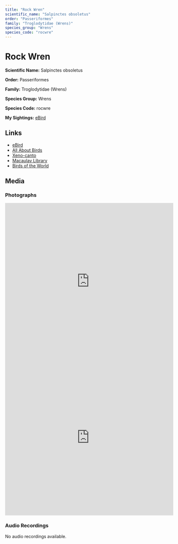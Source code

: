 ```yaml
---
title: "Rock Wren"
scientific_name: "Salpinctes obsoletus"
order: "Passeriformes"
family: "Troglodytidae (Wrens)"
species_group: "Wrens"
species_code: "rocwre"
---
```


# Rock Wren

**Scientific Name:** Salpinctes obsoletus

**Order:** Passeriformes

**Family:** Troglodytidae (Wrens)

**Species Group:** Wrens

**Species Code:** rocwre

**My Sightings:** [eBird](https://ebird.org/lifelist?r=world&time=life&spp=rocwre)

## Links
* [eBird](https://ebird.org/species/rocwre) 
* [All About Birds](https://www.allaboutbirds.org/guide/rocwre) 
* [Xeno-canto](https://www.xeno-canto.org/species/salpinctes-obsoletus) 
* [Macaulay Library](https://search.macaulaylibrary.org/catalog?taxonCode=rocwre&sort=rating_rank_desc)
* [Birds of the World](https://birdsoftheworld.org/bow/species/rocwre)

## Media
### Photographs
<iframe src="https://macaulaylibrary.org/asset/616427604/embed" width="550" height="510" frameborder="0" allowfullscreen></iframe>
<iframe src="https://macaulaylibrary.org/asset/616427612/embed" width="550" height="510" frameborder="0" allowfullscreen></iframe>

### Audio Recordings
No audio recordings available.
